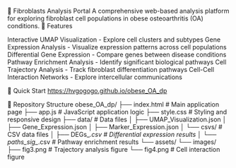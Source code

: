 🔬 Fibroblasts Analysis Portal
A comprehensive web-based analysis platform for exploring fibroblast cell populations in obese osteoarthritis (OA) conditions.
🌟 Features

Interactive UMAP Visualization - Explore cell clusters and subtypes
Gene Expression Analysis - Visualize expression patterns across cell populations
Differential Gene Expression - Compare genes between disease conditions
Pathway Enrichment Analysis - Identify significant biological pathways
Cell Trajectory Analysis - Track fibroblast differentiation pathways
Cell-Cell Interaction Networks - Explore intercellular communications

🚀 Quick Start
https://hvgogogo.github.io/obese_OA_dp




📁 Repository Structure
obese_OA_dp/
├── index.html              # Main application page
├── app.js                  # JavaScript application logic
├── style.css               # Styling and responsive design
├── data/                   # Data files
│   ├── UMAP_Visualization.json
│   ├── Gene_Expression.json
│   ├── Marker_Expression.json
│   └── csvs/               # CSV data files
│       ├── DEGs_*.csv      # Differential expression results
│       └── paths_sig_*.csv # Pathway enrichment results
└── assets/
    └── images/
        ├── fig3.png        # Trajectory analysis figure
        └── fig4.png        # Cell interaction figure

